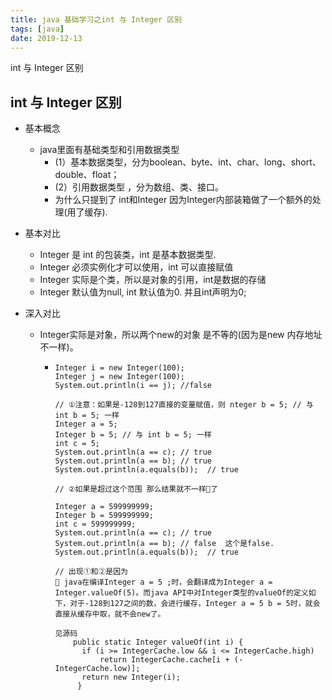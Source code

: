 ```yaml
---
title: java 基础学习之int 与 Integer 区别
tags: [java]
date: 2019-12-13
---
```


int 与 Integer 区别
<!-- more -->

int 与 Integer 区别
----
- 基本概念
  - java里面有基础类型和引用数据类型
    - (1）基本数据类型，分为boolean、byte、int、char、long、short、double、float； 
    - (2）引用数据类型 ，分为数组、类、接口。
    - 为什么只提到了 int和Integer 因为Integer内部装箱做了一个额外的处理(用了缓存).

- 基本对比
  - Integer 是 int 的包装类，int 是基本数据类型.
  - Integer 必须实例化才可以使用，int 可以直接赋值
  - Integer 实际是个类，所以是对象的引用，int是数据的存储
  - Integer 默认值为null, int 默认值为0. 并且int声明为0;
- 深入对比
  - Integer实际是对象，所以两个new的对象  是不等的(因为是new 内存地址不一样)。
    - ```
      Integer i = new Integer(100);
      Integer j = new Integer(100);
      System.out.println(i == j); //false
      
      // ①注意：如果是-128到127直接的变量赋值，则 nteger b = 5; // 与 int b = 5; 一样
      Integer a = 5;
      Integer b = 5; // 与 int b = 5; 一样
      int c = 5;
      System.out.println(a == c); // true
      System.out.println(a == b); // true
      System.out.println(a.equals(b));  // true

      // ②如果是超过这个范围 那么结果就不一样了

      Integer a = 599999999;
      Integer b = 599999999;
      int c = 599999999;
      System.out.println(a == c); // true
      System.out.println(a == b); // false  这个是false.
      System.out.println(a.equals(b));  // true

      // 出现①和②是因为 
       java在编译Integer a = 5 ;时，会翻译成为Integer a = Integer.valueOf(5)。而java API中对Integer类型的valueOf的定义如下，对于-128到127之间的数，会进行缓存，Integer a = 5 b = 5时，就会直接从缓存中取，就不会new了。

      见源码
          public static Integer valueOf(int i) {
            if (i >= IntegerCache.low && i <= IntegerCache.high)
                return IntegerCache.cache[i + (-IntegerCache.low)];
            return new Integer(i);
           }

    ```
